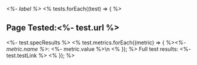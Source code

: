 *<%- label %>*
<% tests.forEach((test) => { %>
## Page Tested:<%- test.url %>
<%- test.specResults %>
<% test.metrics.forEach((metric) => { %>*<%- metric.name %>*: <%- metric.value %>\n  <% }); %>
Full test results: <%- test.testLink %>
<% }); %>
